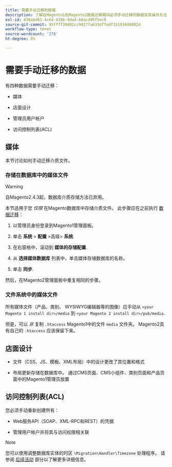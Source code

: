 ```yaml
---
title: 需要手动迁移的数据
description: 了解在Magento1到Magento2数据迁移期间必须手动迁移的数据及其操作方法。
exl-id: 830abd81-4c6d-418b-9da4-b6acd95f5ec8
source-git-commit: 95ffff39d82cc9027fa633dffedf15193040802d
workflow-type: tm+mt
source-wordcount: '278'
ht-degree: 0%

---
```


# 需要手动迁移的数据

有四种数据需要手动迁移：

* 媒体

* 店面设计

* 管理员用户帐户

* 访问控制列表(ACL)

## 媒体

本节讨论如何手动迁移介质文件。

### 存储在数据库中的媒体文件

>[!WARNING]
>
>自Magento2.4.3起，数据库介质存储方法已弃用。


本节适用于您 *仅限* 在Magento数据库中存储介质文件。 此步骤应在之前执行 [数据迁移](data.md)：

1. 以管理员身份登录到Magento1管理面板。

1. 单击 **系统** > **配置** >高级> **系统**.

1. 在右窗格中，滚动到 **媒体的存储配置**.

1. 从 **选择媒体数据库** 列表中，单击媒体存储数据库的名称。

1. 单击 **同步**.

然后，在Magento2管理面板中重复相同的步骤。

### 文件系统中的媒体文件

所有媒体文件（产品、类别、 WYSIWYG编辑器等的图像）应手动从 `<your Magento 1 install dir>/media` 到 `<your Magento 2 install dir>/pub/media`.

但是，可以 *非* 复制 `.htaccess` Magento1中的文件 `media` 文件夹。 Magento2具有自己的 `.htaccess` 应该保留下来。

## 店面设计

* 文件（CSS、JS、模板、XML布局）中的设计更改了其位置和格式

* 布局更新存储在数据库中。 通过CMS页面、CMS小组件、类别页面和产品页面中的Magento1管理员放置

## 访问控制列表(ACL)

您必须手动重新创建所有：

* Web服务API（SOAP、XML-RPC和REST）的凭据

* 管理用户帐户并将其与访问权限相关联

>[!NOTE]
>
>您可以使用调整数据库实体的时区 `\Migration\Handler\Timezone` 处理程序。 请参阅 [后续活动](follow-up.md) 部分以了解更多详细信息。
